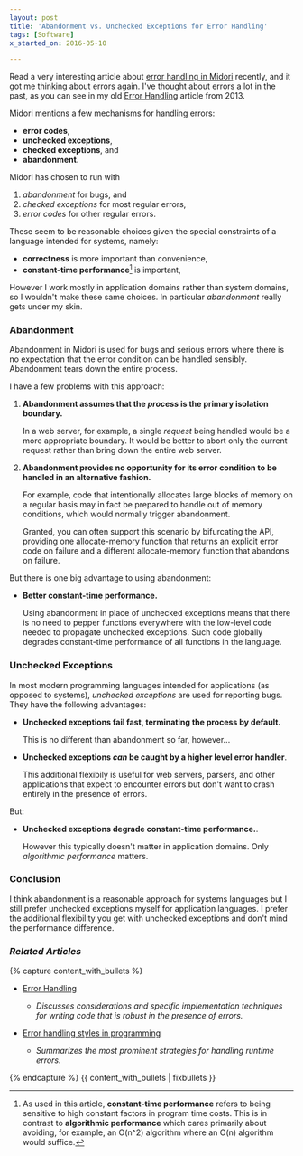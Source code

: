 ```yaml
---
layout: post
title: 'Abandonment vs. Unchecked Exceptions for Error Handling'
tags: [Software]
x_started_on: 2016-05-10

---
```


Read a very interesting article about [error handling in Midori] recently, and it got me thinking about errors again. I've thought about errors a lot in the past, as you can see in my old [Error Handling] article from 2013.

[error handling in Midori]: http://joeduffyblog.com/2016/02/07/the-error-model/
[Error Handling]: /articles/2013/07/13/error-handling/

Midori mentions a few mechanisms for handling errors:

* **error codes**,
* **unchecked exceptions**, 
* **checked exceptions**, and
* **abandonment**.

Midori has chosen to run with

1. *abandonment* for bugs, and
2. *checked exceptions* for most regular errors,
3. *error codes* for other regular errors.

These seem to be reasonable choices given the special constraints of a language intended for systems, namely:

* **correctness** is more important than convenience,
* **constant-time performance**[^perf1] is important,

However I work mostly in application domains rather than system domains, so I wouldn't make these same choices. In particular *abandonment* really gets under my skin.

### Abandonment

Abandonment in Midori is used for bugs and serious errors where there is no expectation that the error condition can be handled sensibly. Abandonment tears down the entire process.

I have a few problems with this approach:

1. **Abandonment assumes that the *process* is the primary isolation boundary.**

   In a web server, for example, a single *request* being handled would be a more appropriate boundary. It would be better to abort only the current request rather than bring down the entire web server.

2. **Abandonment provides no opportunity for its error condition to be handled in an alternative fashion.**

   For example, code that intentionally allocates large blocks of memory on a regular basis may in fact be prepared to handle out of memory conditions, which would normally trigger abandonment.

   Granted, you can often support this scenario by bifurcating the API, providing one allocate-memory function that returns an explicit error code on failure and a different allocate-memory function that abandons on failure.

But there is one big advantage to using abandonment:

* **Better constant-time performance.**

  Using abandonment in place of unchecked exceptions means that there is no need to pepper functions everywhere with the low-level code needed to propagate unchecked exceptions. Such code globally degrades constant-time performance of all functions in the language.

### Unchecked Exceptions

In most modern programming languages intended for applications (as opposed to systems), *unchecked exceptions* are used for reporting bugs. They have the following advantages:

* **Unchecked exceptions fail fast, terminating the process by default.**

  This is no different than abandonment so far, however...

* **Unchecked exceptions *can* be caught by a higher level error handler**.

  This additional flexibily is useful for web servers, parsers, and other applications that expect to encounter errors but don't want to crash entirely in the presence of errors.


But:

* **Unchecked exceptions degrade constant-time performance.**.

  However this typically doesn't matter in application domains. Only *algorithmic performance* matters.

### Conclusion

I think abandonment is a reasonable approach for systems languages but I still prefer unchecked exceptions myself for application languages. I prefer the additional flexibility you get with unchecked exceptions and don't mind the performance difference.

### *Related Articles*
{% capture content_with_bullets %}

* [Error Handling](/articles/2013/07/13/error-handling/)
    * *Discusses considerations and specific implementation techniques for writing code that is robust in the presence of errors.*

* [Error handling styles in programming](/articles/2014/11/22/error-handling-styles/)
    * *Summarizes the most prominent strategies for handling runtime errors.*

{% endcapture %}
{{ content_with_bullets | fixbullets }}


[^perf1]: As used in this article, **constant-time performance** refers to being sensitive to high constant factors in program time costs. This is in contrast to **algorithmic performance** which cares primarily about avoiding, for example, an O(n^2) algorithm where an O(n) algorithm would suffice.